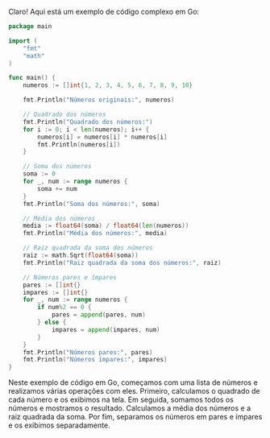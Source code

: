 Claro! Aqui está um exemplo de código complexo em Go:

```go
package main

import (
	"fmt"
	"math"
)

func main() {
	numeros := []int{1, 2, 3, 4, 5, 6, 7, 8, 9, 10}

	fmt.Println("Números originais:", numeros)

	// Quadrado dos números
	fmt.Println("Quadrado dos números:")
	for i := 0; i < len(numeros); i++ {
		numeros[i] = numeros[i] * numeros[i]
		fmt.Println(numeros[i])
	}

	// Soma dos números
	soma := 0
	for _, num := range numeros {
		soma += num
	}
	fmt.Println("Soma dos números:", soma)

	// Média dos números
	media := float64(soma) / float64(len(numeros))
	fmt.Println("Média dos números:", media)

	// Raiz quadrada da soma dos números
	raiz := math.Sqrt(float64(soma))
	fmt.Println("Raiz quadrada da soma dos números:", raiz)

	// Números pares e ímpares
	pares := []int{}
	impares := []int{}
	for _, num := range numeros {
		if num%2 == 0 {
			pares = append(pares, num)
		} else {
			impares = append(impares, num)
		}
	}
	fmt.Println("Números pares:", pares)
	fmt.Println("Números ímpares:", impares)
}
```

Neste exemplo de código em Go, começamos com uma lista de números e realizamos várias operações com eles. Primeiro, calculamos o quadrado de cada número e os exibimos na tela. Em seguida, somamos todos os números e mostramos o resultado. Calculamos a média dos números e a raiz quadrada da soma. Por fim, separamos os números em pares e ímpares e os exibimos separadamente.
